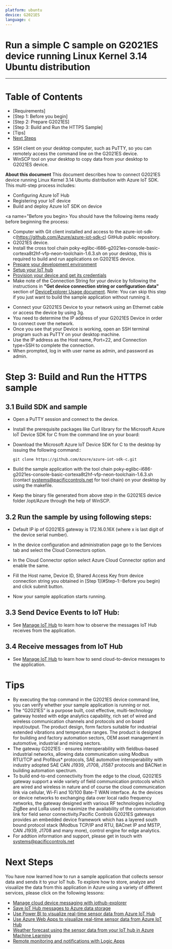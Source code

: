 ```yaml
---
platform: ubuntu
device: G2021ES
language: c
---
```


Run a simple C sample on G2021ES device running Linux Kernel 3.14 Ubuntu distribution
===
---

# Table of Contents

-   [Requirements]
-   [Step 1: Before you begin]
-   [Step 2: Prepare G2021ES]
-   [Step 3: Build and Run the HTTPS Sample]
-   [Tips]
-   [Next Steps](#NextSteps)

<a name="Requirements"></a>
-   SSH client on your desktop computer, such as PuTTY, so you can remotely access the command line on the G2021ES device.
-   WinSCP tool on your desktop to copy data from your desktop to G2021ES device.

**About this document**
This document describes how to connect G2021ES device running Linux Kernel 3.14 Ubuntu distribution with Azure IoT SDK. This multi-step process includes:
-   Configuring Azure IoT Hub
-   Registering your IoT device
-   Build and deploy Azure IoT SDK on device

<a name="Before you begin></a>
You should have the following items ready before beginning the process:

-   Computer with Git client installed and access to the azure-iot-sdk-c(https://github.com/Azure/azure-iot-sdk-c) GitHub public repository.
-   G2021ES device. 
-   Install the cross tool chain poky-eglibc-i686-g2021es-console-basic-cortexa8t2hf-vfp-neon-toolchain-1.6.3.sh on your desktop, this is required to build and run applications on G2021ES device. 
-   [Prepare your development environment][setup-devbox-linux]
-   [Setup your IoT hub][lnk-setup-iot-hub]
-   [Provision your device and get its credentials][lnk-manage-iot-hub]
-   Make note of the Connection String for your device by following the instructions in **"Get device connection string or configuration data"** section of [DeviceExplorer Usage document](https://github.com/Azure/azure-iot-sdk-csharp/blob/master/tools/DeviceExplorer/doc/how_to_use_device_explorer.md).
Note: You can skip this step if you just want to build the sample application without running it.

<a name="Prepare G2021ES Device"></a>
-   Connect your G2021ES Device to your network using an Ethernet cable or access the device by using 3g.
-   You need to determine the IP address of your G2021ES Device in order to connect over the network.
-   Once you see that your Device is working, open an SSH terminal program such as PuTTY on your desktop machine.
-   Use the IP address as the Host name, Port=22, and Connection type=SSH to complete the connection.
-   When prompted, log in with user name as admin, and password as admin.

<a name="Build"></a>
# Step 3: Build and Run the HTTPS sample

<a name="Load"></a>
## 3.1 Build SDK and sample

-   Open a PuTTY session and connect to the device.

-   Install the prerequisite packages like Curl library for the Microsoft Azure IoT Device SDK for C from the command line on your board:
    
-   Download the Microsoft Azure IoT Device SDK for C to the desktop by issuing the following command::

        git clone https://github.com/Azure/azure-iot-sdk-c.git
		
-   Build the sample application with the tool chain poky-eglibc-i686-g2021es-console-basic-cortexa8t2hf-vfp-neon-toolchain-1.6.3.sh (contact systems@pacificcontrols.net for tool chain) on your desktop by using the makefile.

-   Keep the binary file generated from above step in the G2021ES device folder /opt/Azure through the help of WinSCP.


## 3.2 Run the sample by using following steps:

-   Default IP ip of G2021ES gateway is 172.16.0.16X (where x is last digit of the device serial number).

-   In the device configuration and administration page go to the Services tab and select the Cloud Connectors option.

-   In the Cloud Connector option select Azure Cloud Connector option and enable the same.

-   Fill the Host name, Device ID, Shared Access Key from device connection string you obtained in [Step 1](#Step-1:-Before you begin) and click submit button.

-   Now your sample application starts running.

## 3.3 Send Device Events to IoT Hub:   

-   See [Manage IoT Hub][lnk-manage-iot-hub] to learn how to observe the messages IoT Hub receives from the application.

## 3.4 Receive messages from IoT Hub

-   See [Manage IoT Hub][lnk-manage-iot-hub] to learn how to send cloud-to-device messages to the application.

<a name="tips"></a>
# Tips

-   By executing the top command in the G2021ES device command line, you can verify whether your sample application is running or not.
-	The “G2021ES” is a purpose built, cost effective, multi-technology gateway hosted with edge analytics capability, rich set of wired and wireless communication channels and protocols and on board input/output. The product design, form factors suitable for industrial extended vibrations and temperature ranges. The product is designed for building and factory automation sectors, OEM asset management in automotive, industrial and mining sectors.
-	The gateway G2021ES - ensures interoperability with fieldbus-based industrial networks, allowing data communication using Modbus RTU/TCP and Profibus* protocols, SAE automotive interoperability with industry adopted SAE CAN J1939, J1708, J1587 protocols and BACNet in building automation spectrum.
-	To build end-to-end connectivity from the edge to the cloud, G2021ES gateway support a wide variety of field communication protocols which are wired and wireless in nature and of course the cloud communication link via cellular, Wi-Fi and 10/100 Bate-T WAN interface. As the devices or device networks to exchanging data over local radio frequency networks, the gateway designed with various RF technologies including ZigBee and LoRa used to maximize the availability of the communication link for field senor connectivity.Pacific Controls G2021ES gateways provides an embedded device framework which has a layered south bound protocol stack (Modbus TCP/IP and RTU, BACnet IP and MSTP, CAN J1939, J1708 and many more), control engine for edge analytics.
-	For addtion information and support, please get in touch with systems@pacificcontrols.net


<a name="NextSteps"></a>
# Next Steps

You have now learned how to run a sample application that collects sensor data and sends it to your IoT hub. To explore how to store, analyze and visualize the data from this application in Azure using a variety of different services, please click on the following lessons:

-   [Manage cloud device messaging with iothub-explorer]
-   [Save IoT Hub messages to Azure data storage]
-   [Use Power BI to visualize real-time sensor data from Azure IoT Hub]
-   [Use Azure Web Apps to visualize real-time sensor data from Azure IoT Hub]
-   [Weather forecast using the sensor data from your IoT hub in Azure Machine Learning]
-   [Remote monitoring and notifications with Logic Apps]   

[Manage cloud device messaging with iothub-explorer]: https://docs.microsoft.com/en-us/azure/iot-hub/iot-hub-explorer-cloud-device-messaging
[Save IoT Hub messages to Azure data storage]: https://docs.microsoft.com/en-us/azure/iot-hub/iot-hub-store-data-in-azure-table-storage
[Use Power BI to visualize real-time sensor data from Azure IoT Hub]: https://docs.microsoft.com/en-us/azure/iot-hub/iot-hub-live-data-visualization-in-power-bi
[Use Azure Web Apps to visualize real-time sensor data from Azure IoT Hub]: https://docs.microsoft.com/en-us/azure/iot-hub/iot-hub-live-data-visualization-in-web-apps
[Weather forecast using the sensor data from your IoT hub in Azure Machine Learning]: https://docs.microsoft.com/en-us/azure/iot-hub/iot-hub-weather-forecast-machine-learning
[Remote monitoring and notifications with Logic Apps]: https://docs.microsoft.com/en-us/azure/iot-hub/iot-hub-monitoring-notifications-with-azure-logic-apps
[setup-devbox-linux]: https://github.com/Azure/azure-iot-sdk-c/blob/master/doc/devbox_setup.md
[lnk-setup-iot-hub]: ../setup_iothub.md
[lnk-manage-iot-hub]: ../manage_iot_hub.md

